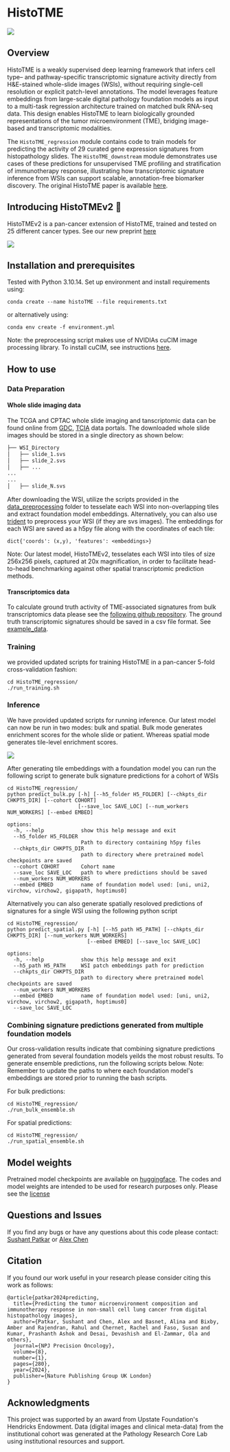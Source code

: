 HistoTME
==============
![](figures/HistoTME_outline.png)


## Overview 
HistoTME is a weakly supervised deep learning framework that infers cell type– and pathway-specific transcriptomic signature activity directly from H&E-stained whole-slide images (WSIs), without requiring single-cell resolution or explicit patch-level annotations. The model leverages feature embeddings from large-scale digital pathology foundation models as input to a multi-task regression architecture trained on matched bulk RNA-seq data. This design enables HistoTME to learn biologically grounded representations of the tumor microenvironment (TME), bridging image-based and transcriptomic modalities.

The `HistoTME_regression` module contains code to train models for predicting the activity of 29 curated gene expression signatures from histopathology slides. The `HistoTME_downstream` module demonstrates use cases of these predictions for unsupervised TME profiling and stratification of immunotherapy response, illustrating how transcriptomic signature inference from WSIs can support scalable, annotation-free biomarker discovery. The original HistoTME paper is available [here](https://www.nature.com/articles/s41698-024-00765-w).

## Introducing HistoTMEv2 :rocket:
HistoTMEv2 is a pan-cancer extension of HistoTME, trained and tested on 25 different cancer types. See our new preprint [here](https://www.biorxiv.org/content/10.1101/2025.06.11.658673v1)


![](figures/pancancer_figure.png)

## Installation and prerequisites
Tested with Python 3.10.14. Set up environment and install requirements using:
```
conda create --name histoTME --file requirements.txt
```
or alternatively using:
```
conda env create -f environment.yml
```
Note: the preprocessing script makes use of NVIDIAs cuCIM image processing library. To install cuCIM, see instructions [here](https://github.com/rapidsai/cucim).

## How to use
### Data Preparation
#### Whole slide imaging data
The TCGA and CPTAC whole slide imaging and tanscriptomic data can be found online from [GDC](https://portal.gdc.cancer.gov/), [TCIA](https://wiki.cancerimagingarchive.net/display/Public/CPTAC+Imaging+Proteomics) data portals. The downloaded whole slide images should be stored in a single directory as shown below:
```bash
├── WSI_Directory
│   ├── slide_1.svs
│   ├── slide_2.svs
│   ├── ...
...
...
│   ├── slide_N.svs

```
After downloading the WSI, utilize the scripts provided in the [data_preprocessing](data_preprocessing) folder to tesselate each WSI into non-overlapping tiles and extract foundation model embeddings. Alternatively, you can also use [trident](https://github.com/mahmoodlab/trident) to preprocess your WSI (if they are svs images). The embeddings for each WSI are saved as a h5py file along with the coordinates of each tile:
```
dict{'coords': (x,y), 'features': <embeddings>}
```
Note: Our latest model, HistoTMEv2, tesselates each WSI into tiles of size 256x256 pixels, captured at 20x magnification, in order to facilitate head-to-head benchmarking against other spatial transcriptomic prediction methods. 

#### Transcriptomics data
To calculate ground truth activity of TME-associated signatures from bulk transcriptomics data please see the [following github repository](https://github.com/BostonGene/MFP/blob/master/TME_Classification.ipynb). The ground truth transcriptomic signatures should be saved in a csv file format. See [example_data](example_data).

### Training
we provided updated scripts for training HistoTME in a pan-cancer 5-fold cross-validation fashion:
```
cd HistoTME_regression/
./run_training.sh
```

### Inference
We have provided updated scripts for running inference. Our latest model can now be run in two modes: bulk and spatial. Bulk mode generates enrichment scores for the whole slide or patient. Whereas spatial mode generates tile-level enrichment scores.

![](figures/inference_modes_figure.png)

After generating tile embeddings with a foundation model you can run the following script to generate bulk signature predictions for a cohort of WSIs
```
cd HistoTME_regression/
python predict_bulk.py [-h] [--h5_folder H5_FOLDER] [--chkpts_dir CHKPTS_DIR] [--cohort COHORT]
                       [--save_loc SAVE_LOC] [--num_workers NUM_WORKERS] [--embed EMBED]

options:
  -h, --help            show this help message and exit
  --h5_folder H5_FOLDER
                        Path to directory containing h5py files
  --chkpts_dir CHKPTS_DIR
                        path to directory where pretrained model checkpoints are saved
  --cohort COHORT       Cohort name
  --save_loc SAVE_LOC   path to where predictions should be saved
  --num_workers NUM_WORKERS
  --embed EMBED         name of foundation model used: [uni, uni2, virchow, virchow2, gigapath, hoptimus0]
```

Alternatively you can also generate spatially resoloved predictions of signatures for a single WSI using the following python script
```
cd HistoTME_regression/
python predict_spatial.py [-h] [--h5_path H5_PATH] [--chkpts_dir CHKPTS_DIR] [--num_workers NUM_WORKERS]
                          [--embed EMBED] [--save_loc SAVE_LOC]

options:
  -h, --help            show this help message and exit
  --h5_path H5_PATH     WSI patch embeddings path for prediction
  --chkpts_dir CHKPTS_DIR
                        path to directory where pretrained model checkpoints are saved
  --num_workers NUM_WORKERS
  --embed EMBED         name of foundation model used: [uni, uni2, virchow, virchow2, gigapath, hoptimus0]
  --save_loc SAVE_LOC

```
### Combining signature predictions generated from multiple foundation models
Our cross-validation results indicate that combining signature predictions generated from several foundation models yeilds the most robust results. To generate ensemble predictions, run the following scripts below. Note: Remember to update the paths to where each foundation model's embeddings are stored prior to running the bash scripts.

For bulk predictions:
```
cd HistoTME_regression/
./run_bulk_ensemble.sh
```

For spatial predictions:
```
cd HistoTME_regression/
./run_spatial_ensemble.sh
```


## Model weights
Pretrained model checkpoints are available on [huggingface](https://huggingface.co/spatkar94/HistoTMEv2). The codes and model weights are intended to be used for research purposes only. Please see the [license](LICENSE)

## Questions and Issues
If you find any bugs or have any questions about this code please contact: [Sushant Patkar](patkar.sushant@nih.gov) or [Alex Chen](alche@sas.upenn.edu)

## Citation
If you found our work useful in your research please consider citing this work as follows: 
```
@article{patkar2024predicting,
  title={Predicting the tumor microenvironment composition and immunotherapy response in non-small cell lung cancer from digital histopathology images},
  author={Patkar, Sushant and Chen, Alex and Basnet, Alina and Bixby, Amber and Rajendran, Rahul and Chernet, Rachel and Faso, Susan and Kumar, Prashanth Ashok and Desai, Devashish and El-Zammar, Ola and others},
  journal={NPJ Precision Oncology},
  volume={8},
  number={1},
  pages={280},
  year={2024},
  publisher={Nature Publishing Group UK London}
}
```

## Acknowledgments
This project was supported by an award from Upstate Foundation's Hendricks Endowment. Data (digital images and clinical meta-data) from the institutional cohort was generated at the Pathology Research Core Lab using institutional resources and support. 

